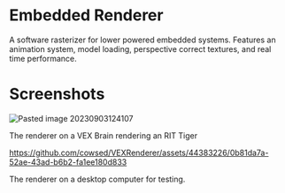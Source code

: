 # Embedded Renderer

A software rasterizer for lower powered embedded systems. Features an animation system, model loading, perspective correct textures, and real time performance.


# Screenshots


![Pasted image 20230903124107](https://github.com/cowsed/VEXRenderer/assets/44383226/2d783942-3243-41ca-a173-91280720be19)

The renderer on a VEX Brain rendering an RIT Tiger


https://github.com/cowsed/VEXRenderer/assets/44383226/0b81da7a-52ae-43ad-b6b2-fa1ee180d833

The renderer on a desktop computer for testing. 
